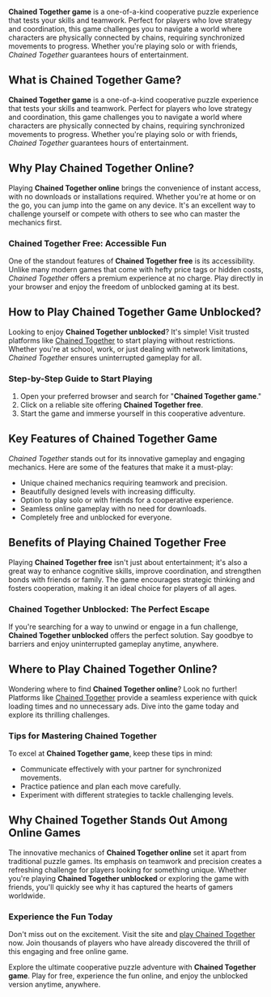 <p><strong>Chained Together game</strong> is a one-of-a-kind cooperative puzzle experience that tests your skills and teamwork. Perfect for players who love strategy and coordination, this game challenges you to navigate a world where characters are physically connected by chains, requiring synchronized movements to progress. Whether you're playing solo or with friends, <em>Chained Together</em> guarantees hours of entertainment.</p>

<h2>What is Chained Together Game?</h2>
<p>
<strong>Chained Together game</strong> is a one-of-a-kind cooperative puzzle experience that tests your skills and teamwork. Perfect for players who love strategy and coordination, this game challenges you to navigate a world where characters are physically connected by chains, requiring synchronized movements to progress. Whether you're playing solo or with friends, <em>Chained Together</em> guarantees hours of entertainment.
</p>

<h2>Why Play Chained Together Online?</h2>
<p>
Playing <strong>Chained Together online</strong> brings the convenience of instant access, with no downloads or installations required. Whether you're at home or on the go, you can jump into the game on any device. It's an excellent way to challenge yourself or compete with others to see who can master the mechanics first.
</p>

<h3>Chained Together Free: Accessible Fun</h3>
<p>
One of the standout features of <strong>Chained Together free</strong> is its accessibility. Unlike many modern games that come with hefty price tags or hidden costs, <em>Chained Together</em> offers a premium experience at no charge. Play directly in your browser and enjoy the freedom of unblocked gaming at its best.
</p>

<h2>How to Play Chained Together Game Unblocked?</h2>
<p>
Looking to enjoy <strong>Chained Together unblocked</strong>? It's simple! Visit trusted platforms like <a href="https://chainedtogethergame.github.io" target="_blank">Chained Together</a> to start playing without restrictions. Whether you're at school, work, or just dealing with network limitations, <em>Chained Together</em> ensures uninterrupted gameplay for all.
</p>

<h3>Step-by-Step Guide to Start Playing</h3>
<ol>
    <li>Open your preferred browser and search for "<strong>Chained Together game</strong>."</li>
    <li>Click on a reliable site offering <strong>Chained Together free</strong>.</li>
    <li>Start the game and immerse yourself in this cooperative adventure.</li>
</ol>

<h2>Key Features of Chained Together Game</h2>
<p>
<em>Chained Together</em> stands out for its innovative gameplay and engaging mechanics. Here are some of the features that make it a must-play:
</p>
<ul>
    <li>Unique chained mechanics requiring teamwork and precision.</li>
    <li>Beautifully designed levels with increasing difficulty.</li>
    <li>Option to play solo or with friends for a cooperative experience.</li>
    <li>Seamless online gameplay with no need for downloads.</li>
    <li>Completely free and unblocked for everyone.</li>
</ul>

<h2>Benefits of Playing Chained Together Free</h2>
<p>
Playing <strong>Chained Together free</strong> isn't just about entertainment; it's also a great way to enhance cognitive skills, improve coordination, and strengthen bonds with friends or family. The game encourages strategic thinking and fosters cooperation, making it an ideal choice for players of all ages.
</p>

<h3>Chained Together Unblocked: The Perfect Escape</h3>
<p>
If you're searching for a way to unwind or engage in a fun challenge, <strong>Chained Together unblocked</strong> offers the perfect solution. Say goodbye to barriers and enjoy uninterrupted gameplay anytime, anywhere.
</p>

<h2>Where to Play Chained Together Online?</h2>
<p>
Wondering where to find <strong>Chained Together online</strong>? Look no further! Platforms like <a href="https://chainedtogethergame.github.io" target="_blank">Chained Together</a> provide a seamless experience with quick loading times and no unnecessary ads. Dive into the game today and explore its thrilling challenges.
</p>

<h3>Tips for Mastering Chained Together</h3>
<p>
To excel at <strong>Chained Together game</strong>, keep these tips in mind:
</p>
<ul>
    <li>Communicate effectively with your partner for synchronized movements.</li>
    <li>Practice patience and plan each move carefully.</li>
    <li>Experiment with different strategies to tackle challenging levels.</li>
</ul>

<h2>Why Chained Together Stands Out Among Online Games</h2>
<p>
The innovative mechanics of <strong>Chained Together online</strong> set it apart from traditional puzzle games. Its emphasis on teamwork and precision creates a refreshing challenge for players looking for something unique. Whether you're playing <strong>Chained Together unblocked</strong> or exploring the game with friends, you'll quickly see why it has captured the hearts of gamers worldwide.
</p>

<h3>Experience the Fun Today</h3>
<p>
Don't miss out on the excitement. Visit the site and <a href="https://chainedtogethergame.github.io" target="_blank">play Chained Together</a> now. Join thousands of players who have already discovered the thrill of this engaging and free online game.
</p>

<p>
Explore the ultimate cooperative puzzle adventure with <strong>Chained Together game</strong>. Play for free, experience the fun online, and enjoy the unblocked version anytime, anywhere.
</p>
